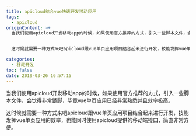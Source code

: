 ```yaml
---
title: apicloud结合vue快速开发移动应用
tags:
  - apicloud
originContent: >+
  当我们使用apicloud开发移动app的时候，如果使用官方推荐的方式，引入一些脚本文件，会觉得非常蹩脚，毕竟vue单页应用已经非常熟悉并且效率极高。


  这时候就需要一种方式来吧apicloud跟vue单页应用项目结合起来进行开发，技能发挥vue单页应用的效率，也能同时使用apicloud提供的移动端接口，简直非常方便。

categories:
  - 移动开发
toc: false
date: 2019-03-26 16:57:15
---
```


当我们使用apicloud开发移动app的时候，如果使用官方推荐的方式，引入一些脚本文件，会觉得非常蹩脚，毕竟vue单页应用已经非常熟悉并且效率极高。

这时候就需要一种方式来吧apicloud跟vue单页应用项目结合起来进行开发，技能发挥vue单页应用的效率，也能同时使用apicloud提供的移动端接口，简直非常方便。

